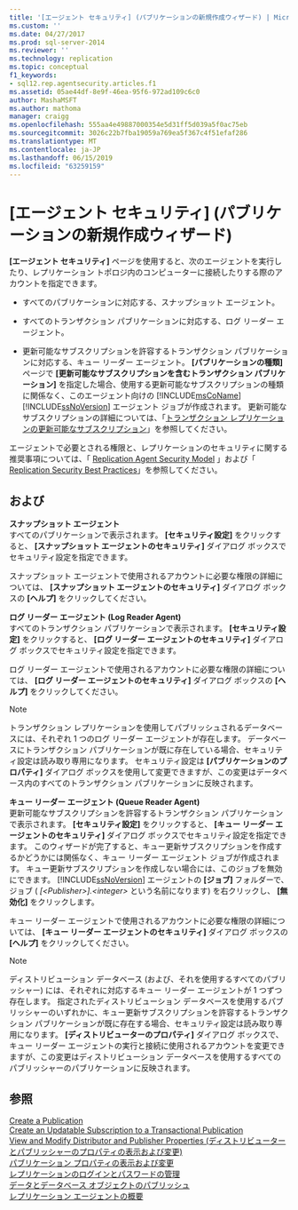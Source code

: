 ```yaml
---
title: '[エージェント セキュリティ] (パブリケーションの新規作成ウィザード) | Microsoft Docs'
ms.custom: ''
ms.date: 04/27/2017
ms.prod: sql-server-2014
ms.reviewer: ''
ms.technology: replication
ms.topic: conceptual
f1_keywords:
- sql12.rep.agentsecurity.articles.f1
ms.assetid: 05ae44df-8e9f-46ea-95f6-972ad109c6c0
author: MashaMSFT
ms.author: mathoma
manager: craigg
ms.openlocfilehash: 555aa4e49887000354e5d31ff5d039a5f0ac75eb
ms.sourcegitcommit: 3026c22b7fba19059a769ea5f367c4f51efaf286
ms.translationtype: MT
ms.contentlocale: ja-JP
ms.lasthandoff: 06/15/2019
ms.locfileid: "63259159"
---
```

# <a name="agent-security-new-publication-wizard"></a>[エージェント セキュリティ] \(パブリケーションの新規作成ウィザード)
  **[エージェント セキュリティ]** ページを使用すると、次のエージェントを実行したり、レプリケーション トポロジ内のコンピューターに接続したりする際のアカウントを指定できます。  
  
-   すべてのパブリケーションに対応する、スナップショット エージェント。  
  
-   すべてのトランザクション パブリケーションに対応する、ログ リーダー エージェント。  
  
-   更新可能なサブスクリプションを許容するトランザクション パブリケーションに対応する、キュー リーダー エージェント。 **[パブリケーションの種類]** ページで **[更新可能なサブスクリプションを含むトランザクション パブリケーション]** を指定した場合、使用する更新可能なサブスクリプションの種類に関係なく、このエージェント向けの [!INCLUDE[msCoName](../../includes/msconame-md.md)] [!INCLUDE[ssNoVersion](../../includes/ssnoversion-md.md)] エージェント ジョブが作成されます。 更新可能なサブスクリプションの詳細については、「[トランザクション レプリケーションの更新可能なサブスクリプション](transactional/updatable-subscriptions-for-transactional-replication.md)」を参照してください。  
  
 エージェントで必要とされる権限と、レプリケーションのセキュリティに関する推奨事項については、「 [Replication Agent Security Model](security/replication-agent-security-model.md) 」および「 [Replication Security Best Practices](security/replication-security-best-practices.md)」を参照してください。  
  
## <a name="options"></a>および  
 **スナップショット エージェント**  
 すべてのパブリケーションで表示されます。 **[セキュリティ設定]** をクリックすると、 **[スナップショット エージェントのセキュリティ]** ダイアログ ボックスでセキュリティ設定を指定できます。  
  
 スナップショット エージェントで使用されるアカウントに必要な権限の詳細については、 **[スナップショット エージェントのセキュリティ]** ダイアログ ボックスの **[ヘルプ]** をクリックしてください。  
  
 **ログ リーダー エージェント (Log Reader Agent)**  
 すべてのトランザクション パブリケーションで表示されます。 **[セキュリティ設定]** をクリックすると、 **[ログ リーダー エージェントのセキュリティ]** ダイアログ ボックスでセキュリティ設定を指定できます。  
  
 ログ リーダー エージェントで使用されるアカウントに必要な権限の詳細については、 **[ログ リーダー エージェントのセキュリティ]** ダイアログ ボックスの **[ヘルプ]** をクリックしてください。  
  
> [!NOTE]  
>  トランザクション レプリケーションを使用してパブリッシュされるデータベースには、それぞれ 1 つのログ リーダー エージェントが存在します。 データベースにトランザクション パブリケーションが既に存在している場合、セキュリティ設定は読み取り専用になります。 セキュリティ設定は **[パブリケーションのプロパティ]** ダイアログ ボックスを使用して変更できますが、この変更はデータベース内のすべてのトランザクション パブリケーションに反映されます。  
  
 **キュー リーダー エージェント (Queue Reader Agent)**  
 更新可能なサブスクリプションを許容するトランザクション パブリケーションで表示されます。 **[セキュリティ設定]** をクリックすると、 **[キュー リーダー エージェントのセキュリティ]** ダイアログ ボックスでセキュリティ設定を指定できます。 このウィザードが完了すると、キュー更新サブスクリプションを作成するかどうかには関係なく、キュー リーダー エージェント ジョブが作成されます。 キュー更新サブスクリプションを作成しない場合には、このジョブを無効にできます。 [!INCLUDE[ssNoVersion](../../includes/ssnoversion-md.md)] エージェントの **[ジョブ]** フォルダーで、ジョブ ( *[\<Publisher>].\<integer>* という名前になります) を右クリックし、 **[無効化]** をクリックします。  
  
 キュー リーダー エージェントで使用されるアカウントに必要な権限の詳細については、 **[キュー リーダー エージェントのセキュリティ]** ダイアログ ボックスの **[ヘルプ]** をクリックしてください。  
  
> [!NOTE]  
>  ディストリビューション データベース (および、それを使用するすべてのパブリッシャー) には、それぞれに対応するキュー リーダー エージェントが 1 つずつ存在します。 指定されたディストリビューション データベースを使用するパブリッシャーのいずれかに、キュー更新サブスクリプションを許容するトランザクション パブリケーションが既に存在する場合、セキュリティ設定は読み取り専用になります。 **[ディストリビューターのプロパティ]** ダイアログ ボックスで、キュー リーダー エージェントの実行と接続に使用されるアカウントを変更できますが、この変更はディストリビューション データベースを使用するすべてのパブリッシャーのパブリケーションに反映されます。  
  
## <a name="see-also"></a>参照  
 [Create a Publication](publish/create-a-publication.md)   
 [Create an Updatable Subscription to a Transactional Publication](publish/create-an-updatable-subscription-to-a-transactional-publication.md)   
 [View and Modify Distributor and Publisher Properties (ディストリビューターとパブリッシャーのプロパティの表示および変更)](view-and-modify-distributor-and-publisher-properties.md)   
 [パブリケーション プロパティの表示および変更](publish/view-and-modify-publication-properties.md)   
 [レプリケーションのログインとパスワードの管理](security/identity-and-access-control-replication.md#manage-logins-and-passwords-in-replication)   
 [データとデータベース オブジェクトのパブリッシュ](publish/publish-data-and-database-objects.md)   
 [レプリケーション エージェントの概要](agents/replication-agents-overview.md)  
  
  
